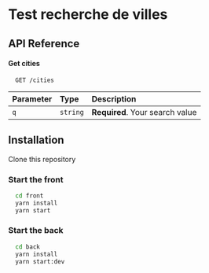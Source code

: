 
# Test recherche de villes




## API Reference

#### Get cities

```http
  GET /cities
```

| Parameter | Type     | Description                |
| :-------- | :------- | :------------------------- |
| `q` | `string` | **Required**. Your search value |


## Installation

Clone this repository

### Start the front
```bash
  cd front
  yarn install
  yarn start
```

### Start the back
```bash
  cd back
  yarn install
  yarn start:dev
```
